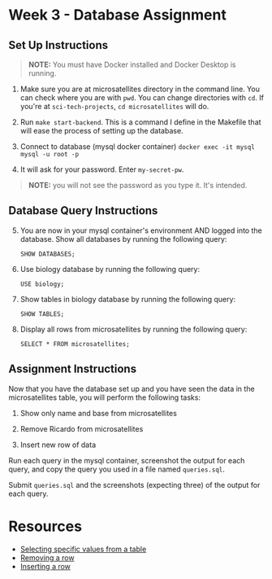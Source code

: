 # Week 3 - Database Assignment

## Set Up Instructions

> **NOTE:** You must have Docker installed and Docker Desktop is running.

1. Make sure you are at microsatellites directory in the command line. You can check where you are with `pwd`. You can change directories with `cd`. If you're at `sci-tech-projects`, `cd microsatellites` will do.

2. Run `make start-backend`. This is a command I define in the Makefile that will ease the process of setting up the database.

3. Connect to database (mysql docker container)
`docker exec -it mysql mysql -u root -p`

1. It will ask for your password. Enter `my-secret-pw`. 
> **NOTE:** you will not see the password as you type it. It's intended.

## Database Query Instructions

5. You are now in your mysql container's environment AND logged into the database. Show all databases by running the following query:
    ```
    SHOW DATABASES;
    ```

6. Use biology database by running the following query:
    ```
    USE biology;
    ```

7. Show tables in biology database by running the following query:

    ```
    SHOW TABLES;
    ```

8. Display all rows from microsatellites by running the following query:
    ```
    SELECT * FROM microsatellites;
    ```

## Assignment Instructions

Now that you have the database set up and you have seen the data in the microsatellites table, you will perform the following tasks:

1. Show only name and base from microsatellites

2. Remove Ricardo from microsatellites

3. Insert new row of data

Run each query in the mysql container, screenshot the output for each query, and copy the query you used in a file named `queries.sql`.

Submit `queries.sql` and the screenshots (expecting three) of the output for each query. 

# Resources

- [Selecting specific values from a table](https://www.w3schools.com/sql/sql_select.asp) 
- [Removing a row](https://www.w3schools.com/sql/sql_delete.asp) 
- [Inserting a row](https://www.w3schools.com/sql/sql_insert.asp)
